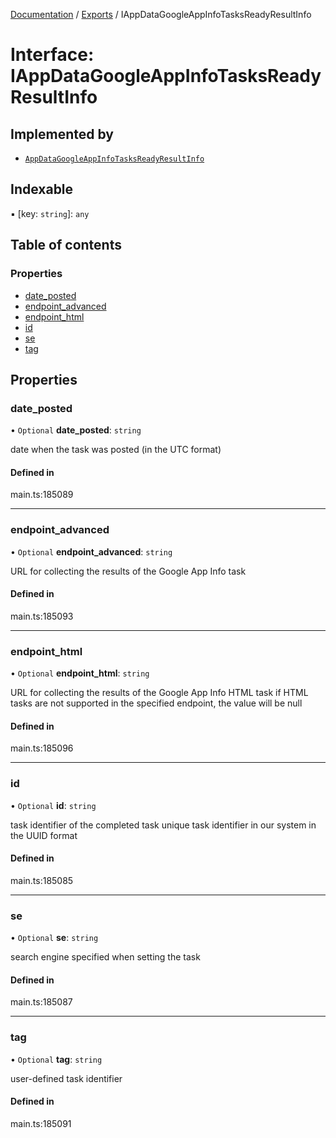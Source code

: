 [Documentation](../README.md) / [Exports](../modules.md) / IAppDataGoogleAppInfoTasksReadyResultInfo

# Interface: IAppDataGoogleAppInfoTasksReadyResultInfo

## Implemented by

- [`AppDataGoogleAppInfoTasksReadyResultInfo`](../classes/AppDataGoogleAppInfoTasksReadyResultInfo.md)

## Indexable

▪ [key: `string`]: `any`

## Table of contents

### Properties

- [date\_posted](IAppDataGoogleAppInfoTasksReadyResultInfo.md#date_posted)
- [endpoint\_advanced](IAppDataGoogleAppInfoTasksReadyResultInfo.md#endpoint_advanced)
- [endpoint\_html](IAppDataGoogleAppInfoTasksReadyResultInfo.md#endpoint_html)
- [id](IAppDataGoogleAppInfoTasksReadyResultInfo.md#id)
- [se](IAppDataGoogleAppInfoTasksReadyResultInfo.md#se)
- [tag](IAppDataGoogleAppInfoTasksReadyResultInfo.md#tag)

## Properties

### date\_posted

• `Optional` **date\_posted**: `string`

date when the task was posted (in the UTC format)

#### Defined in

main.ts:185089

___

### endpoint\_advanced

• `Optional` **endpoint\_advanced**: `string`

URL for collecting the results of the Google App Info task

#### Defined in

main.ts:185093

___

### endpoint\_html

• `Optional` **endpoint\_html**: `string`

URL for collecting the results of the Google App Info HTML task
if HTML tasks are not supported in the specified endpoint, the value will be null

#### Defined in

main.ts:185096

___

### id

• `Optional` **id**: `string`

task identifier of the completed task
unique task identifier in our system in the UUID format

#### Defined in

main.ts:185085

___

### se

• `Optional` **se**: `string`

search engine specified when setting the task

#### Defined in

main.ts:185087

___

### tag

• `Optional` **tag**: `string`

user-defined task identifier

#### Defined in

main.ts:185091
